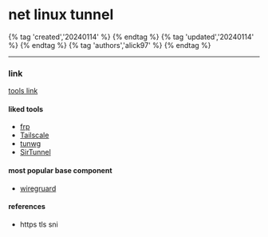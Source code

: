 # net linux tunnel

{% tag 'created','20240114' %} {% endtag %} {% tag 'updated','20240114' %} {% endtag %} {% tag 'authors','alick97' %} {% endtag %}

---
### link
[tools link](https://github.com/anderspitman/awesome-tunneling)

#### liked tools
- [frp](https://github.com/fatedier/frp)
- [Tailscale](https://www.tailscale.com/)
- [tunwg](https://github.com/ntnj/tunwg)
- [SirTunnel](https://github.com/anderspitman/SirTunnel)

#### most popular base component
- [wiregruard](https://www.wireguard.com/)

#### references
- https tls sni
